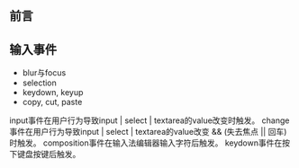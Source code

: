 ## 前言

## 输入事件

- blur与focus
- selection
- keydown, keyup
- copy, cut, paste


input事件在用户行为导致input | select | textarea的value改变时触发。
change事件在用户行为导致input | select | textarea的value改变 && (失去焦点 || 回车)时触发。
composition事件在输入法编辑器输入字符后触发。
keydown事件在按下键盘按键后触发。